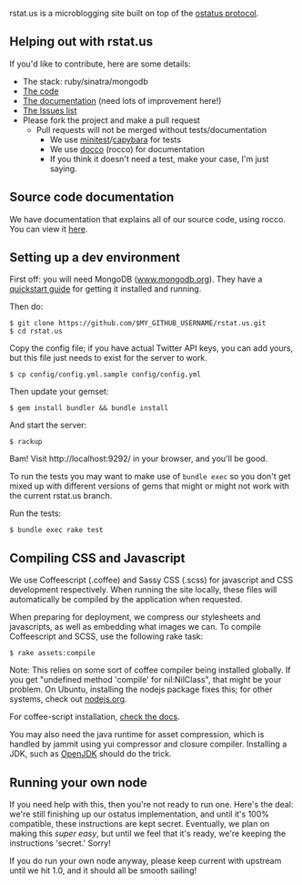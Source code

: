 rstat.us is a microblogging site built on top of the [ostatus
protocol](http://status.net/wiki/OStatus).

Helping out with rstat.us
-------------------------

If you'd like to contribute, here are some details:

- The stack: ruby/sinatra/mongodb
- [The code][code]
- [The documentation][docs] (need lots of improvement here!)
- [The Issues list][issues]
- Please fork the project and make a pull request
  - Pull requests will not be merged without tests/documentation
    - We use [minitest][minitest]/[capybara][capy] for tests
    - We use [docco][docco] (rocco) for documentation
    - If you think it doesn't need a test, make your case, I'm just saying.

[code]: http://github.com/hotsh/rstat.us
[docs]: http://hotsh.github.com/rstat.us/
[issues]: http://github.com/hotsh/rstat.us/issues
[minitest]: https://github.com/seattlerb/minitest
[capy]: https://github.com/jnicklas/capybara
[docco]: https://github.com/jashkenas/docco

Source code documentation
-------------------------

We have documentation that explains all of our source code, using rocco.
You can view it [here](http://hotsh.github.com/rstat.us/rstatus.html).


Setting up a dev environment
----------------------------

First off: you will need MongoDB (www.mongodb.org).  They have a [quickstart
guide][mongo-quickstart] for getting it installed and running.

Then do:

    $ git clone https://github.com/$MY_GITHUB_USERNAME/rstat.us.git
    $ cd rstat.us

Copy the config file; if you have actual Twitter API keys, you can add yours,
but this file just needs to exist for the server to work.

    $ cp config/config.yml.sample config/config.yml

Then update your gemset:

    $ gem install bundler && bundle install

And start the server:

    $ rackup

Bam! Visit http://localhost:9292/ in your browser, and you'll be good.

To run the tests you may want to make use of `bundle exec` so you don't get
mixed up with different versions of gems that might or might not work with
the current rstat.us branch.

Run the tests:

    $ bundle exec rake test

[mongo-quickstart]: http://www.mongodb.org/display/DOCS/Quickstart

Compiling CSS and Javascript
----------------------------

We use Coffeescript (.coffee) and Sassy CSS (.scss) for javascript and CSS
development respectively. When running the site locally, these files will
automatically be compiled by the application when requested.

When preparing for deployment, we compress our stylesheets and javascripts, as
well as embedding what images we can. To compile Coffeescript and SCSS,
use the following rake task:

    $ rake assets:compile

Note: This relies on some sort of coffee compiler being installed globally. If
you get "undefined method 'compile' for nil:NilClass", that might be your
problem. On Ubuntu, installing the nodejs package fixes this; for other
systems, check out [nodejs.org][node].

For coffee-script installation, [check the docs][coffee-install].

You may also need the java runtime for asset compression, which is handled by
jammit using yui compressor and closure compiler. Installing a JDK, such as
[OpenJDK][openjdk] should do the trick.

[node]: http://nodejs.org
[coffee-install]: http://jashkenas.github.com/coffee-script/#installation
[openjdk]: http://openjdk.java.net/

Running your own node
---------------------

If you need help with this, then you're not ready to run one.
Here's the deal: we're still finishing up our ostatus implementation,
and until it's 100% compatible, these instructions are kept secret.
Eventually, we plan on making this _super easy_, but until we feel that
it's ready, we're keeping the instructions 'secret.' Sorry!

If you do run your own node anyway, please keep current with upstream
until we hit 1.0, and it should all be smooth sailing!
